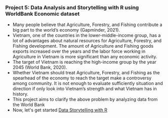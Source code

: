 ### Project 5: Data Analysis and Storytelling with R using WorldBank Economic dataset
- Many people believe that Agriculture, Forestry, and Fishing contribute a big part to the world’s economy (Gapminder, 2021). 
- Vietnam, one of the countries in the lower-middle-income group, has a lot of advantages about natural resources for Agriculture, Forestry, and Fishing development. The amount of Agriculture and Fishing goods exports increased over the years and the labor force working in Agriculture in Vietnam is more significant than any economic activity. 
- The target of Vietnam is reaching the high-income group by the year 2045 (World Bank, 2020). 
- Whether Vietnam should treat Agriculture, Forestry, and Fishing as the spearhead of the economy to reach the target make a controversy among community. It is not enough to evaluate sufficiently situation and direction if only look into Vietnam’s strength and what Vietnam has in history. 
- This project aims to clarify the above problem by analyzing data from the World Bank
- Now, let's get started [Data Storytelling with R](https://github.com/TanThienNguyenVN/Project5_R_DataAnalysis_WorldEconomicSector/blob/main/TanThienNguyen_DataStorytelling_WorldEconomicSector.html)
